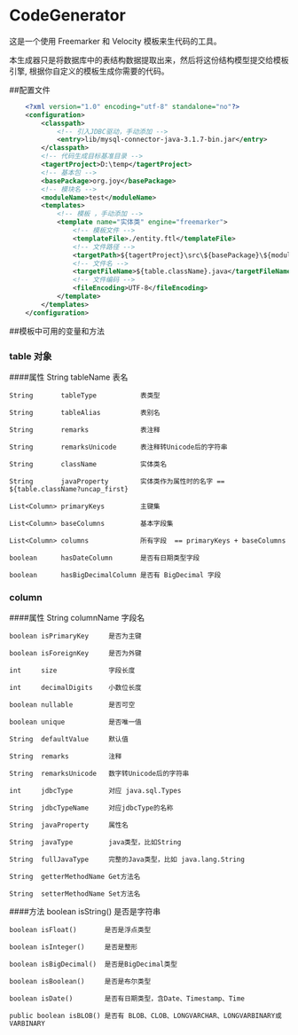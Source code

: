 CodeGenerator
====
这是一个使用 Freemarker 和 Velocity 模板来生代码的工具。

本生成器只是将数据库中的表结构数据提取出来，然后将这份结构模型提交给模板引擎, 根据你自定义的模板生成你需要的代码。

##配置文件
```xml
    <?xml version="1.0" encoding="utf-8" standalone="no"?>
    <configuration>
        <classpath>
            <!-- 引入JDBC驱动，手动添加 -->
            <entry>lib/mysql-connector-java-3.1.7-bin.jar</entry>
        </classpath>
        <!-- 代码生成目标基准目录 -->
        <tagertProject>D:\temp</tagertProject>
        <!-- 基本包 -->
        <basePackage>org.joy</basePackage>
        <!-- 模块名 -->
        <moduleName>test</moduleName>
        <templates>
            <!-- 模板 ，手动添加 -->
            <template name="实体类" engine="freemarker">
                <!-- 模板文件 -->
                <templateFile>./entity.ftl</templateFile>
                <!-- 文件路径 -->
                <targetPath>${tagertProject}\src\${basePackage}\${moduleName}\entity\</targetPath>
                <!-- 文件名 -->
                <targetFileName>${table.className}.java</targetFileName>
                <!-- 文件编码 -->
                <fileEncoding>UTF-8</fileEncoding>
            </template>
        </templates>
    </configuration>
```

##模板中可用的变量和方法
### table 对象
####属性
    String       tableName           表名

	String       tableType           表类型

	String       tableAlias          表别名

	String       remarks             表注释

	String       remarksUnicode      表注释转Unicode后的字符串

	String       className           实体类名

	String       javaProperty        实体类作为属性时的名字 == ${table.className?uncap_first}

	List<Column> primaryKeys         主键集

	List<Column> baseColumns         基本字段集

	List<Column> columns             所有字段  == primaryKeys + baseColumns

	boolean      hasDateColumn       是否有日期类型字段

	boolean      hasBigDecimalColumn 是否有 BigDecimal 字段

### column
####属性
	String	columnName       字段名

	boolean isPrimaryKey     是否为主键

	boolean isForeignKey     是否为外键

	int     size             字段长度

	int     decimalDigits    小数位长度

	boolean nullable         是否可空

	boolean unique           是否唯一值

	String  defaultValue     默认值

	String  remarks          注释

	String  remarksUnicode   数字转Unicode后的字符串

	int     jdbcType         对应 java.sql.Types

	String  jdbcTypeName     对应jdbcType的名称

	String  javaProperty     属性名

	String  javaType         java类型，比如String

	String  fullJavaType     完整的Java类型，比如 java.lang.String

	String  getterMethodName Get方法名

	String  setterMethodName Set方法名

####方法
	boolean isString()      是否是字符串

	boolean isFloat()       是否是浮点类型

	boolean isInteger()     是否是整形

	boolean isBigDecimal()  是否是BigDecimal类型

	boolean isBoolean()     是否是布尔类型

	boolean isDate()        是否有日期类型，含Date、Timestamp、Time

	public boolean isBLOB() 是否有 BLOB、CLOB、LONGVARCHAR、LONGVARBINARY或VARBINARY


